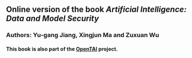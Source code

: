 ## Online version of the book *Artificial Intelligence: Data and Model Security*
### Authors: Yu-gang Jiang, Xingjun Ma and Zuxuan Wu

#### This book is also part of the [OpenTAI](https://opentai.org/) project.
